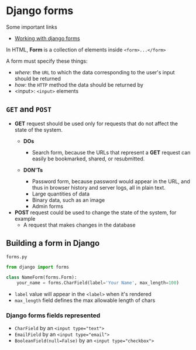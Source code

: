 Django forms
=================

Some important links
*   [Working with django forms](https://docs.djangoproject.com/en/3.0/topics/forms/)


In HTML, **Form** is a collection of elements inside `<form>...</form>`

A form must specify these things:
*   _where_: the `URL` to which the data corresponding to the user's input should be returned
*   _how_: the `HTTP` method the data should be returned by
*   \<input>\: `<input>` elements


##  `GET` and `POST`
-   **GET** request should be used only for requests that do not affect the state of the system.
    -   **DOs**
        -   Search form, because the URLs that represent a **GET** request can easily be bookmarked, shared, or resubmitted.

    -   **DON'Ts**
        -   Password form, because password would appear in the URL, and thus in browser history and server logs, all in plain text.
        -   Large quantities of data
        -   Binary data, such as an image
        -   Admin forms
-   **POST** request could be used to change the state of the system, for example
    -   A request that makes changes in the database

##  Building a form in Django

`forms.py`
```py
from django import forms

class NameForm(forms.Form):
    your_name = forms.CharField(label='Your Name', max_length=100)
```
*   `label` value will appear in the `<label>` when it's rendered
*   `max_length` field defines the max allowable length of chars


### Django forms fields represented
*   `CharField` by an `<input type="text">`
*   `EmailField` by an `<input type="email">`
*   `BooleanField(null=False)` by an `<input type="checkbox">`
